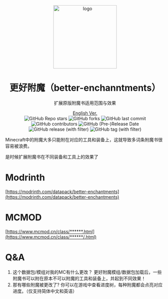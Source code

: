 <div align="center">
    <img align="center" src="https://raw.githubusercontent.com/whwdzg/better-enchantments/main/pack.png" alt="logo" width="200">
    <h1 align="center">更好附魔（better-enchanntments）</h1>
    <p align="enter">扩展原版附魔书适用范围与效果</p>
    <a href="https://github.com/whwdzg/better-enchantments/blob/main/README-en.md">English Ver.</a>
    </br>
    <img alt="GitHub Repo stars" src="https://img.shields.io/github/stars/whwdzg/better-enchantments">
    <img alt="GitHub forks" src="https://img.shields.io/github/forks/whwdzg/better-enchantments">
    <img alt="GitHub last commit" src="https://img.shields.io/github/last-commit/whwdzg/better-enchantments">
    <img alt="GitHub contributors" src="https://img.shields.io/github/contributors/whwdzg/better-enchantments">
    <img alt="GitHub (Pre-)Release Date" src="https://img.shields.io/github/release-date-pre/whwdzg/better-enchantments">
    <img alt="GitHub release (with filter)" src="https://img.shields.io/github/v/release/whwdzg/better-enchantments">
    <img alt="GitHub tag (with filter)" src="https://img.shields.io/github/v/tag/whwdzg/better-enchantments">
    </br>
</div>


Minecraft中的附魔大多只能附在对应的工具和装备上，这就导致多词条附魔书很容易被浪费。

是时候扩展附魔书在不同装备和工具上的效果了

# Modrinth
[https://modrinth.com/datapack/better-enchantments](https://modrinth.com/datapack/better-enchantments)

# MCMOD
[https://www.mcmod.cn/class/******.html](https://www.mcmod.cn/class/******/.html)

# Q&A
1. 这个数据包/模组对我的MC有什么更改？
   更好附魔模组/数据包加载后，一些附魔书可以附在原本不可以附魔的工具和装备上，并起到不同效果！
2. 那有哪些附魔被更改了?
   你可以在游戏中查看进度树，每种附魔都会点亮对应进度。（仅支持简体中文和英语）
